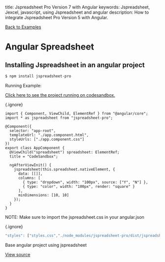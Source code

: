 title: Jspreadsheet Pro Version 7 with Angular
keywords: Jspreadsheet, Jexcel, javascript, using Jspreadsheet and angular
description: How to integrate Jspreadsheet Pro Version 5 with Angular.

[Back to Examples](/docs/v7/examples "Back to the examples section")

# Angular Spreadsheet

## Installing Jspreadsheet in an angular project

```bash
$ npm install jspreadsheet-pro
```

Running Example:

[Click here to see the project running on codesandbox.](https://codesandbox.io/s/lucid-cohen-rn8o5)

{.ignore}
```angularjs
import { Component, ViewChild, ElementRef } from "@angular/core";
import * as jspreadsheet from "jspreadsheet-pro";

@Component({
  selector: "app-root",
  templateUrl: "./app.component.html",
  styleUrls: ["./app.component.css"]
})
export class AppComponent {
  @ViewChild("spreadsheet") spreadsheet: ElementRef;
  title = "CodeSandbox";

  ngAfterViewInit() {
    jspreadsheet(this.spreadsheet.nativeElement, {
      data: [[]],
      columns: [
        { type: "dropdown", width: "100px", source: ["Y", "N"] },
        { type: "color", width: "100px", render: "square" }
      ],
      minDimensions: [10, 10]
    });
  }
}
```
  

NOTE: Make sure to import the jspreadsheet.css in your angular.json


{.ignore}
```javascript
"styles": ["styles.css","./node_modules/jspreadsheet-pro/dist/jspreadsheet.css"],
```
  

Base angular project using jspreadsheet

[View source](https://github.com/jspreadsheet/jspreadsheet-with-angular)
